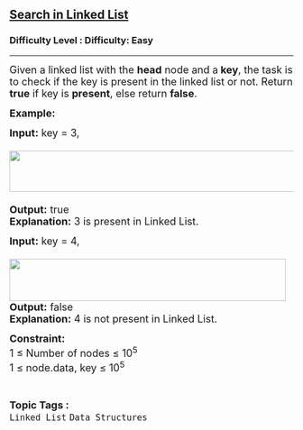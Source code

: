 <h2><a href="https://www.geeksforgeeks.org/problems/search-in-linked-list-1664434326/1?page=1&category=Linked%20List&difficulty=Easy,Medium&status=unsolved&sortBy=submissions">Search in Linked List</a></h2><h3>Difficulty Level : Difficulty: Easy</h3><hr><div class="problems_problem_content__Xm_eO"><p><span style="font-size: 18px;">Given a linked list with the <strong>head</strong> node and a<strong> key</strong>, the task is to check if the key is present in the linked list or not. Return <strong>true</strong> if key is <strong>present</strong>, else return <strong>false</strong>.</span></p>
<p><strong><span style="font-size: 18px;">Example:</span></strong></p>
<p><span style="font-size: 18px;"><strong>Input:</strong> </span><span style="font-size: 18px;">key = 3,<br>&nbsp; &nbsp; &nbsp;<img src="https://media.geeksforgeeks.org/img-practice/prod/addEditProblem/910053/Web/Other/blobid0_1756118492.jpg" width="550" height="73">&nbsp;<br></span><span style="font-size: 18px;"><strong>Output:</strong> true <br></span><span style="font-size: 18px;"><strong>Explanation:</strong> 3 is present in Linked List.</span></p>
<p><span style="font-size: 18px;"><strong>Input:</strong> </span><span style="font-size: 18px;">key = 4,<br>&nbsp; &nbsp;<img src="https://media.geeksforgeeks.org/img-practice/prod/addEditProblem/910053/Web/Other/blobid1_1756118574.jpg" width="490" height="75"><br></span><span style="font-size: 18px;"><strong>Output:</strong> false<br></span><span style="font-size: 18px;"><strong>Explanation:</strong> 4 is not present in Linked List.</span></p>
<p><span style="font-size: 18px;"><strong>Constraint:</strong><br>1 ≤ Number of nodes ≤ 10<sup>5</sup><br>1 ≤ node.data, key ≤ 10<sup>5</sup></span></p></div><br><p><span style=font-size:18px><strong>Topic Tags : </strong><br><code>Linked List</code>&nbsp;<code>Data Structures</code>&nbsp;
